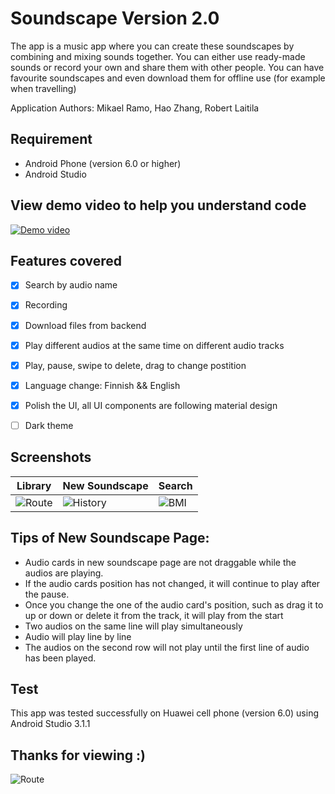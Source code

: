 # Soundscape Version 2.0

The app is a music app where you can create these soundscapes by combining and mixing sounds together. You can either use ready-made sounds or record your own and share them with other people. You can have favourite soundscapes and even download them for offline use (for example when travelling)

Application Authors: Mikael Ramo, Hao Zhang, Robert Laitila

## Requirement
- Android Phone (version 6.0 or higher)
- Android Studio

## View demo video to help you understand code
[![Demo video](https://i.imgur.com/5cQYa4A.png)](https://youtu.be/3QlhLGnfMG8?t=5)

## Features covered
- [x] Search by audio name
- [x] Recording
- [x] Download files from backend
- [x] Play different audios at the same time on different audio tracks
- [x] Play, pause, swipe to delete, drag to change postition
- [x] Language change: Finnish && English
- [x] Polish the UI, all UI components are following material design
- [ ] Dark theme


## Screenshots
|                    Library                     |                  New Soundscape               |                  Search               |   
| ------------------------------------------- |--------------------------------------------|--------------------------------------------|
|![Route](https://i.imgur.com/OQzdkBA.gif)     |![History](https://i.imgur.com/DD1aw2X.gif)|![BMI](https://i.imgur.com/w7ukLpw.gif)|


## Tips of New Soundscape Page:
- Audio cards in new soundscape page are not draggable while the audios are playing.
- If the audio cards position has not changed, it will continue to play after the pause.
- Once you change the one of the audio card's position, such as drag it to up or down or delete it from the track, it will play from the start
- Two audios on the same line will play simultaneously
- Audio will play line by line
- The audios on the second row will not play until the first line of audio has been played.

## Test
This app was tested successfully on Huawei cell phone (version 6.0) using Android Studio 3.1.1

## Thanks for viewing :)
![Route](https://i.imgur.com/npIjq1g.jpg)
